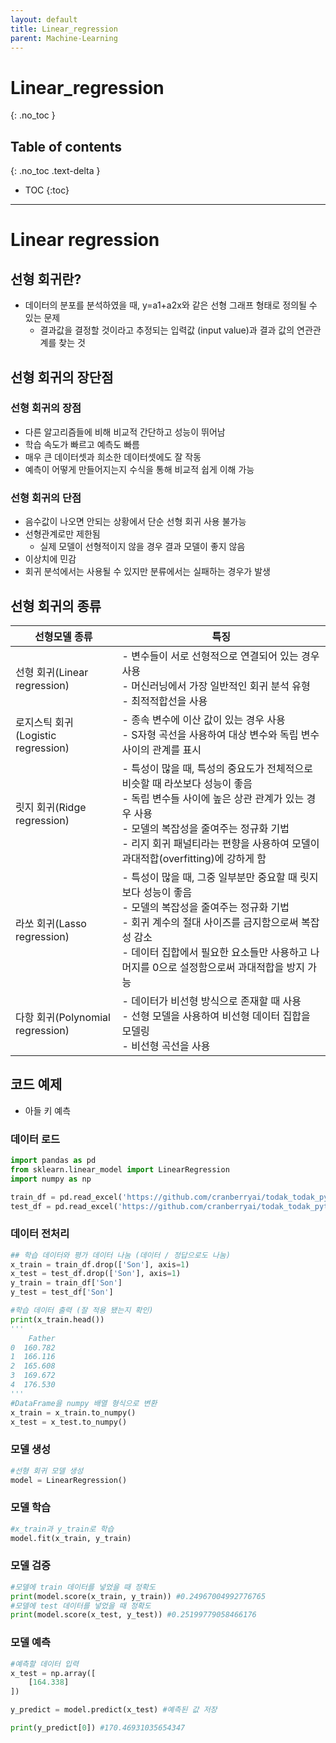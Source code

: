 ```yaml
---
layout: default
title: Linear_regression
parent: Machine-Learning
---
```


# Linear_regression
{: .no_toc }

## Table of contents
{: .no_toc .text-delta }

- TOC
{:toc}

---

# Linear regression

## 선형 회귀란?

- 데이터의 분포를 분석하였을 때, y=a1+a2x와 같은 선형 그래프 형태로 정의될 수 있는 문제
    - 결과값을 결정할 것이라고 추정되는 입력값 (input value)과 결과 값의 연관관계를 찾는 것

## 선형 회귀의 장단점

### 선형 회귀의 장점

- 다른 알고리즘들에 비해 비교적 간단하고 성능이 뛰어남
- 학습 속도가 빠르고 예측도 빠름
- 매우 큰 데이터셋과 희소한 데이터셋에도 잘 작동
- 예측이 어떻게 만들어지는지 수식을 통해 비교적 쉽게 이해 가능

### 선형 회귀의 단점

- 음수값이 나오면 안되는 상황에서 단순 선형 회귀 사용 불가능
- 선형관계로만 제한됨
    - 실제 모델이 선형적이지 않을 경우 결과 모델이 좋지 않음
- 이상치에 민감
- 회귀 분석에서는 사용될 수 있지만 분류에서는 실패하는 경우가 발생

## 선형 회귀의 종류

| 선형모델 종류 | 특징 |
| --- | --- |
| 선형 회귀(Linear regression) | - 변수들이 서로 선형적으로 연결되어 있는 경우 사용<br>- 머신러닝에서 가장 일반적인 회귀 분석 유형<br>- 최적적합선을 사용 |
| 로지스틱 회귀(Logistic regression) | - 종속 변수에 이산 값이 있는 경우 사용<br>- S자형 곡선을 사용하여 대상 변수와 독립 변수 사이의 관계를 표시 |
| 릿지 회귀(Ridge regression) | - 특성이 많을 때, 특성의 중요도가 전체적으로 비슷할 때 라쏘보다 성능이 좋음<br>- 독립 변수들 사이에 높은 상관 관계가 있는 경우 사용<br>- 모델의 복잡성을 줄여주는 정규화 기법<br>- 리지 회귀 패널티라는 편향을 사용하여 모델이 과대적합(overfitting)에 강하게 함 |
| 라쏘 회귀(Lasso regression) | - 특성이 많을 때, 그중 일부분만 중요할 때 릿지보다 성능이 좋음<br>- 모델의 복잡성을 줄여주는 정규화 기법<br>- 회귀 계수의 절대 사이즈를 금지함으로써 복잡성 감소<br>- 데이터 집합에서 필요한 요소들만 사용하고 나머지를 0으로 설정함으로써 과대적합을 방지 가능 |
| 다항 회귀(Polynomial regression) | - 데이터가 비선형 방식으로 존재할 때 사용<br>- 선형 모델을 사용하여 비선형 데이터 집합을 모델링<br>- 비선형 곡선을 사용 |

## 코드 예제

- 아들 키 예측

### 데이터 로드

```python
import pandas as pd
from sklearn.linear_model import LinearRegression
import numpy as np

train_df = pd.read_excel('https://github.com/cranberryai/todak_todak_python/blob/master/machine_learning/regression/%E1%84%8B%E1%85%A1%E1%84%87%E1%85%A5%E1%84%8C%E1%85%B5%E1%84%8B%E1%85%A1%E1%84%83%E1%85%B3%E1%86%AF%E1%84%8F%E1%85%B5.xlsx?raw=true', sheet_name='train')
test_df = pd.read_excel('https://github.com/cranberryai/todak_todak_python/blob/master/machine_learning/regression/%E1%84%8B%E1%85%A1%E1%84%87%E1%85%A5%E1%84%8C%E1%85%B5%E1%84%8B%E1%85%A1%E1%84%83%E1%85%B3%E1%86%AF%E1%84%8F%E1%85%B5.xlsx?raw=true', sheet_name='test')
```

### 데이터 전처리

```python
## 학습 데이터와 평가 데이터 나눔 (데이터 / 정답으로도 나눔)
x_train = train_df.drop(['Son'], axis=1)
x_test = test_df.drop(['Son'], axis=1)
y_train = train_df['Son']
y_test = test_df['Son']

#학습 데이터 출력 (잘 적용 됐는지 확인)
print(x_train.head())
'''
    Father
0  160.782
1  166.116
2  165.608
3  169.672
4  176.530
'''
#DataFrame을 numpy 배열 형식으로 변환
x_train = x_train.to_numpy()
x_test = x_test.to_numpy()
```

### 모델 생성

```python
#선형 회귀 모델 생성
model = LinearRegression()
```

### 모델 학습

```python
#x_train과 y_train로 학습
model.fit(x_train, y_train)
```

### 모델 검증

```python
#모델에 train 데이터를 넣었을 때 정확도
print(model.score(x_train, y_train)) #0.24967004992776765
#모델에 test 데이터를 넣었을 때 정확도
print(model.score(x_test, y_test)) #0.25199779058466176
```

### 모델 예측

```python
#예측할 데이터 입력
x_test = np.array([
    [164.338]
])

y_predict = model.predict(x_test) #예측된 값 저장

print(y_predict[0]) #170.46931035654347
```